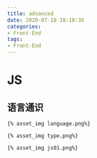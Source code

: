 ```yaml
---
title: advanced
date: 2020-07-10 18:18:35
categories:
- Front-End
tags:
- Front-End
---
```


# JS
## 语言通识
`{% asset_img language.png%}`

`{% asset_img type.png%}`

`{% asset_img js01.png%}`